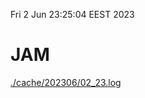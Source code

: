 Fri  2 Jun 23:25:04 EEST 2023
# JAM
<a href='./cache/202306/02_23.log'>./cache/202306/02_23.log</a>
